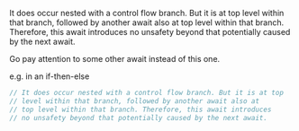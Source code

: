 It does occur nested with a control flow branch. But it is at top
level within that branch, followed by another await also at
top level within that branch. Therefore, this await introduces
no unsafety beyond that potentially caused by the next await.

Go pay attention to some other await instead of this one.

e.g. in an if-then-else

```js
// It does occur nested with a control flow branch. But it is at top
// level within that branch, followed by another await also at
// top level within that branch. Therefore, this await introduces
// no unsafety beyond that potentially caused by the next await.
```
